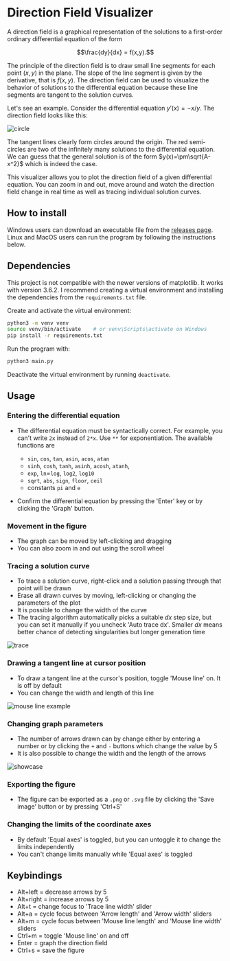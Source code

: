 # Direction Field Visualizer

A direction field is a graphical representation of the solutions to a first-order ordinary differential equation of the form

$$\frac{dy}{dx} = f(x,y).$$

The principle of the direction field is to draw small line segments for each point $(x,y)$ in the plane. The slope of the line segment is given by the derivative, that is $f(x,y)$. The direction field can be used to visualize the behavior of solutions to the differential equation because these line segments are tangent to the solution curves.

Let's see an example. Consider the differential equation $y'(x)=-x/y$. The direction field looks like this:

![circle](images/circle.svg)

The tangent lines clearly form circles around the origin. The red semi-circles are two of the infinitely many solutions to the differential equation. We can guess that the general solution is of the form $y(x)=\pm\sqrt{A-x^2}$ which is indeed the case.

This visualizer allows you to plot the direction field of a given differential equation. You can zoom in and out, move around and watch the direction field change in real time as well as tracing individual solution curves.

## How to install

Windows users can download an executable file from the [releases page](https://github.com/Couleslaw/Direction-Field-Visualizer/releases/latest). Linux and MacOS users can run the program by following the instructions below.

## Dependencies

This project is not compatible with the newer versions of matplotlib. It works with version 3.6.2. I recommend creating a virtual environment and installing the dependencies from the `requirements.txt` file.

Create and activate the virtual environment:

```bash
python3 -m venv venv
source venv/bin/activate    # or venv\Scripts\activate on Windows
pip install -r requirements.txt
```

Run the program with:

```bash
python3 main.py
```

Deactivate the virtual environment by running `deactivate`.

## Usage

### Entering the differential equation

- The differential equation must be syntactically correct. For example, you can't write `2x` instead of `2*x`. Use `**` for exponentiation. The available functions are

  - `sin`, `cos`, `tan`, `asin`, `acos`, `atan`
  - `sinh`, `cosh`, `tanh`, `asinh`, `acosh`, `atanh`,
  - `exp`, `ln`=`log`, `log2`, `log10`
  - `sqrt`, `abs`, `sign`, `floor`, `ceil`
  - constants `pi` and `e`

- Confirm the differential equation by pressing the 'Enter' key or by clicking the 'Graph' button.

### Movement in the figure

- The graph can be moved by left-clicking and dragging
- You can also zoom in and out using the scroll wheel

### Tracing a solution curve

- To trace a solution curve, right-click and a solution passing through that point will be drawn
- Erase all drawn curves by moving, left-clicking or changing the parameters of the plot
- It is possible to change the width of the curve
- The tracing algorithm automatically picks a suitable $dx$ step size, but you can set it manually if you uncheck 'Auto trace dx'. Smaller $dx$ means better chance of detecting singularities but longer generation time

![trace](images/trace_curve.svg)

### Drawing a tangent line at cursor position

- To draw a tangent line at the cursor's position, toggle 'Mouse line' on. It is off by default
- You can change the width and length of this line

![mouse line example](images/mouse_line.gif)

### Changing graph parameters

- The number of arrows drawn can by change either by entering a number or by clicking the `+` and `-` buttons which change the value by 5
- It is also possible to change the width and the length of the arrows

![showcase](images/overall_showcase.gif)

### Exporting the figure

- The figure can be exported as a `.png` or `.svg` file by clicking the 'Save image' button or by pressing 'Ctrl+S'

### Changing the limits of the coordinate axes

- By default 'Equal axes' is toggled, but you can untoggle it to change the limits independently
- You can't change limits manually while 'Equal axes' is toggled

## Keybindings

- Alt+left = decrease arrows by 5
- Alt+right = increase arrows by 5
- Alt+t = change focus to 'Trace line width' slider
- Alt+a = cycle focus between 'Arrow length' and 'Arrow width' sliders
- Alt+m = cycle focus between 'Mouse line length' and 'Mouse line width' sliders
- Ctrl+m = toggle 'Mouse line' on and off
- Enter = graph the direction field
- Ctrl+s = save the figure
